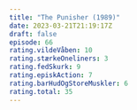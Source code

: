 ```yaml
---
title: "The Punisher (1989)"
date: 2023-03-21T21:19:17Z
draft: false
episode: 66
rating.vildeVåben: 10
rating.stærkeOneliners: 3
rating.fedSkurk: 9
rating.episkAction: 7
rating.barHudOgStoreMuskler: 6
rating.total: 35
---
```


